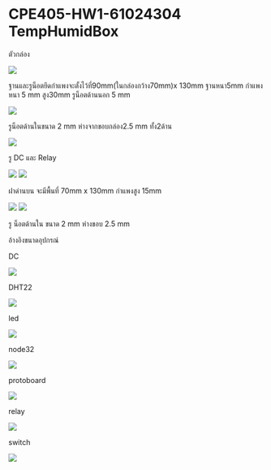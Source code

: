 <h1>CPE405-HW1-61024304 TempHumidBox</h1>
<p>ตัวกล่อง</p>
<img src="photo/p1.PNG">
<p>ฐานและรูน็อตยึดกำแพงจะตั้งไว้ที่90mm(ในกล่องกว้าง70mm)x 130mm ฐานหนา5mm กำแพงหนา 5 mm สูง30mm รูน็อตด้านนอก 5 mm </p>
<img src="photo/p2.PNG">
<p>รูน็อตด้านในขนาด 2 mm ห่างจากขอบกล่อง2.5 mm ทั้ง2ด้าน</p>
<img src="photo/p3.PNG">
<p>รู DC และ Relay </p>
<img src="photo/p4.PNG">
<img src="photo/p5.PNG">
<p>ฝาด่านบน จะมีพื้นที่ 70mm x 130mm กำแพงสูง 15mm </p>
<img src="photo/p6.PNG">
<img src="photo/p8.PNG">
<p>รู น็อตด้านใน ขนาด 2 mm ห่างขอบ 2.5 mm </p>
<p>อ้างอิงขนาดอุปกรณ์</p>
<p>DC</p>
<img src="datasheet/DC.PNG">
<p>DHT22</p>
<img src="datasheet/DHT22.PNG">
<p>led</p>
<img src="datasheet/led.PNG">
<p>node32</p>
<img src="datasheet/node 32.PNG">
<p>protoboard</p>
<img src="datasheet/protoboard.PNG">
<p>relay</p>
<img src="datasheet/relay.PNG">
<p>switch</p>
<img src="datasheet/switch.PNG">

